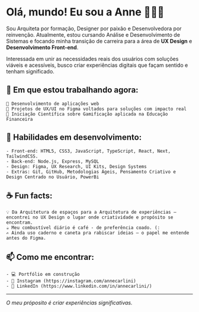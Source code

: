 # Olá, mundo! Eu sou a Anne 👩🏻‍💻

Sou Arquiteta por formação, Designer por paixão e Desenvolvedora por reinvenção. Atualmente, estou cursando Análise e Desenvolvimento de Sistemas e focando minha transição de carreira para a área de **UX Design** e **Desenvolvimento Front-end**.  

Interessada em unir as necessidades reais dos usuários com soluções viáveis e acessíveis, busco criar experiências digitais que façam sentido e tenham significado. 

## 💼 Em que estou trabalhando agora:

    🔧 Desenvolvimento de aplicações web
    🎨 Projetos de UX/UI no Figma voltados para soluções com impacto real
    🧠 Iniciação Científica sobre Gamificação aplicada na Educação Financeira

## 🚀 Habilidades em desenvolvimento:

    - Front-end: HTML5, CSS3, JavaScript, TypeScript, React, Next, TailwindCSS.
    - Back-end: Node.js, Express, MySQL
    - Design: Figma, UX Research, UI Kits, Design Systems
    - Extras: Git, GitHub, Metodologias Ágeis, Pensamento Criativo e Design Centrado no Usuário, PowerBi

## ☕️ Fun facts:

    💡 Da Arquitetura de espaços para a Arquitetura de experiências — encontrei no UX Design o lugar onde criatividade e propósito se encontram.
    ☕ Meu combustível diário é café - de preferência coado. (:
    ✍️ Ainda uso caderno e caneta pra rabiscar ideias — o papel me entende antes do Figma.


## 📫 Como me encontrar:

    - 💻 Portfólio em construção
    - 📸 Instagram (https://instagram.com/annecarlini)
    - 🔗 LinkedIn (https://www.linkedin.com/in/annecarlini/)
  
---

_O meu próposito é criar experiências significativas._  
